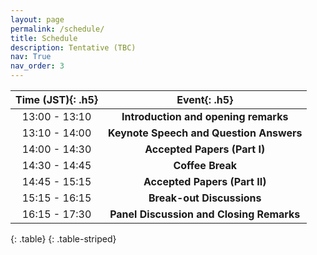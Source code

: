 ```yaml
---
layout: page
permalink: /schedule/
title: Schedule
description: Tentative (TBC)
nav: True
nav_order: 3
---
```


| **Time (JST)**{: .h5} |                                              **Event**{: .h5}                                                      |
| :---------------------------: | :--------------------------------------------------------------------------------------------------------: |
|         13:00 - 13:10         |                                    **Introduction and opening remarks**                                    |
|         13:10 - 14:00         |                                    **Keynote Speech and Question Answers**                                 |
|         14:00 - 14:30         |                                         **Accepted Papers (Part I)**                                       |
|         14:30 - 14:45         |                                             **Coffee Break**                                               |
|         14:45 - 15:15         |                                         **Accepted Papers (Part II)**                                      |
|         15:15 - 16:15         |                                           **Break-out Discussions**                                        |
|         16:15 - 17:30         |                                    **Panel Discussion and Closing Remarks**                                 |
{: .table}
{: .table-striped}